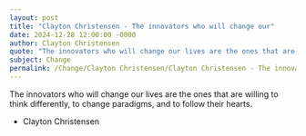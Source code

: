 ```yaml
---
layout: post
title: "Clayton Christensen - The innovators who will change our"
date: 2024-12-28 12:00:00 -0000
author: Clayton Christensen
quote: "The innovators who will change our lives are the ones that are willing to think differently, to change paradigms, and to follow their hearts."
subject: Change
permalink: /Change/Clayton Christensen/Clayton Christensen - The innovators who will change our
---
```


The innovators who will change our lives are the ones that are willing to think differently, to change paradigms, and to follow their hearts.

- Clayton Christensen
